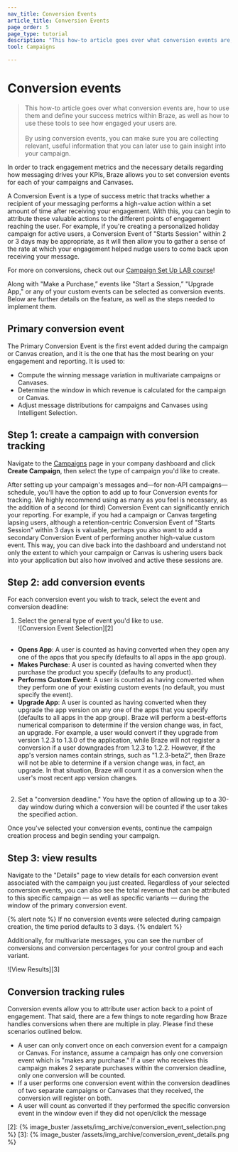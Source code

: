 ```yaml
---
nav_title: Conversion Events
article_title: Conversion Events
page_order: 5
page_type: tutorial
description: "This how-to article goes over what conversion events are, how to use them and define your success metrics within Braze, and how to use these tools to see how engaged your users are"
tool: Campaigns

---
```

# Conversion events

> This how-to article goes over what conversion events are, how to use them and define your success metrics within Braze, as well as how to use these tools to see how engaged your users are.
> <br>
> <br>
> By using conversion events, you can make sure you are collecting relevant, useful information that you can later use to gain insight into your campaign. 

In order to track engagement metrics and the necessary details regarding how messaging drives your KPIs, Braze allows you to set conversion events for each of your campaigns and Canvases.

A Conversion Event is a type of success metric that tracks whether a recipient of your messaging performs a high-value action within a set amount of time after receiving your engagement. With this, you can begin to attribute these valuable actions to the different points of engagement reaching the user. For example, if you're creating a personalized holiday campaign for active users, a Conversion Event of "Starts Session" within 2 or 3 days may be appropriate, as it will then allow you to gather a sense of the rate at which your engagement helped nudge users to come back upon receiving your message.

For more on conversions, check out our [Campaign Set Up LAB course](http://lab.braze.com/campaign-setup-delivery-targeting-conversions)!

Along with "Make a Purchase,” events like "Start a Session,” "Upgrade App," or any of your custom events can be selected as conversion events. Below are further details on the feature, as well as the steps needed to implement them.

## Primary conversion event
The Primary Conversion Event is the first event added during the campaign or Canvas creation, and it is the one that has the most bearing on your engagement and reporting. It is used to:

- Compute the winning message variation in multivariate campaigns or Canvases.
- Determine the window in which revenue is calculated for the campaign or Canvas.
- Adjust message distributions for campaigns and Canvases using Intelligent Selection.

## Step 1: create a campaign with conversion tracking
Navigate to the [Campaigns][1] page in your company dashboard and click **Create Campaign**, then select the type of campaign you'd like to create.

After setting up your campaign's messages and—for non-API campaigns—schedule, you'll have the option to add up to four Conversion events for tracking. We highly recommend using as many as you feel is necessary, as the addition of a second (or third) Conversion Event can significantly enrich your reporting. For example, if you had a campaign or Canvas targeting lapsing users, although a retention-centric Conversion Event of "Starts Session" within 3 days is valuable, perhaps you also want to add a secondary Conversion Event of performing another high-value custom event. This way, you can dive back into the dashboard and understand not only the extent to which your campaign or Canvas is ushering users back into your application but also how involved and active these sessions are.

## Step 2: add conversion events

For each conversion event you wish to track, select the event and conversion deadline:

1. Select the general type of event you'd like to use.<br>![Conversion Event Selection][2]<br><br>
  - __Opens App__: A user is counted as having converted when they open any one of the apps that you specify (defaults to all apps in the app group).
  - __Makes Purchase__: A user is counted as having converted when they purchase the product you specify (defaults to any product).
  - __Performs Custom Event__: A user is counted as having converted when they perform one of your existing custom events (no default, you must specify the event).
  - __Upgrade App__: A user is counted as having converted when they upgrade the app version on any one of the apps that you specify (defaults to all apps in the app group). Braze will perform a best-efforts numerical comparison to determine if the version change was, in fact, an upgrade. For example, a user would convert if they upgrade from version 1.2.3 to 1.3.0 of the application, while Braze will not register a conversion if a user downgrades from 1.2.3 to 1.2.2. However, if the app's version names contain strings, such as "1.2.3-beta2", then Braze will not be able to determine if a version change was, in fact, an upgrade. In that situation, Braze will count it as a conversion when the user's most recent app version changes.<br><br>
2. Set a "conversion deadline." You have the option of allowing up to a 30-day window during which a conversion will be counted if the user takes the specified action.  

Once you've selected your conversion events, continue the campaign creation process and begin sending your campaign.

## Step 3: view results

Navigate to the "Details" page to view details for each conversion event associated with the campaign you just created. Regardless of your selected conversion events, you can also see the total revenue that can be attributed to this specific campaign — as well as specific variants — during the window of the primary conversion event.

{% alert note %}
If no conversion events were selected during campaign creation, the time period defaults to 3 days. 
{% endalert %}

Additionally, for multivariate messages, you can see the number of conversions and conversion percentages for your control group and each variant.

![View Results][3]

## Conversion tracking rules

Conversion events allow you to attribute user action back to a point of engagement. That said, there are a few things to note regarding how Braze handles conversions when there are multiple in play. Please find these scenarios outlined below.

- A user can only convert once on each conversion event for a campaign or Canvas. For instance, assume a campaign has only one conversion event which is "makes any purchase." If a user who receives this campaign makes 2 separate purchases within the conversion deadline, only one conversion will be counted.
- If a user performs one conversion event within the conversion deadlines of two separate campaigns or Canvases that they received, the conversion will register on both.
- A user will count as converted if they performed the specific conversion event in the window even if they did not open/click the message

[1]: https://dashboard-01.braze.com/engagement/campaigns/ "Campaigns Page"
[2]: {% image_buster /assets/img_archive/conversion_event_selection.png %}
[3]: {% image_buster /assets/img_archive/conversion_event_details.png %}
